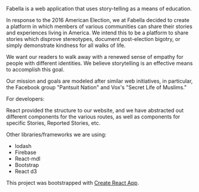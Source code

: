 Fabella is a web application that uses story-telling as a means of education.

In response to the 2016 American Election, we at Fabella decided to create
a platform in which members of various communities can share their stories and 
experiences living in America.  We intend this to be a platform to share stories 
which disprove stereotypes, document post-election bigotry, or simply
demonstrate kindness for all walks of life.  

We want our readers to walk away with a renewed sense of empathy for people with
different identities.  We believe storytelling is an effective means to accomplish this
goal.  

Our mission and goals are modeled after similar web initiatives, in particular,
the Facebook group "Pantsuit Nation" and Vox's "Secret Life of Muslims."

For developers:

React provided the structure to our website, and we have abstracted out different components for the 
various routes, as well as components for specific Stories, Reported Stories, etc.

Other libraries/frameworks we are using:
- lodash
- Firebase
- React-mdl
- Bootstrap
- React d3

This project was bootstrapped with [Create React App](https://github.com/facebookincubator/create-react-app).
